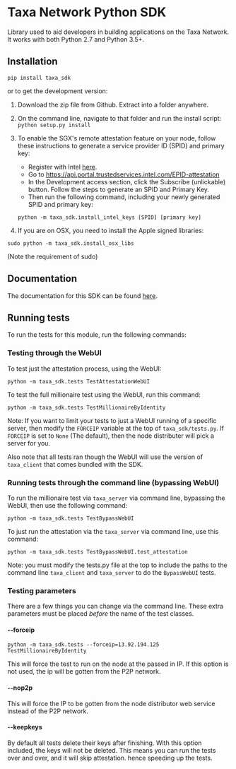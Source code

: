 # Taxa Network Python SDK

Library used to aid developers in building applications on the Taxa Network.
It works with both Python 2.7 and Python 3.5+.

## Installation

`pip install taxa_sdk`

or to get the development version:

1. Download the zip file from Github. Extract into a folder anywhere.
2. On the command line, navigate to that folder and run the install script: `python setup.py install`
3. To enable the SGX's remote attestation feature on your node, follow these instructions to generate a service provider ID (SPID) and primary key:
    - Register with Intel [here](https://www.intel.com/content/www/us/en/forms/developer/standard-registration.html).
    - Go to https://api.portal.trustedservices.intel.com/EPID-attestation
    - In the Development access section, click the Subscribe (unlickable) button. Follow the steps to generate an SPID and Primary Key.
    - Then run the following command, including your newly generated SPID and primary key:

    ```
    python -m taxa_sdk.install_intel_keys [SPID] [primary key]
    ```

4. If you are on OSX, you need to install the Apple signed libraries:

```
sudo python -m taxa_sdk.install_osx_libs
```

(Note the requirement of sudo)


## Documentation

The documentation for this SDK can be found [here](https://docs.taxa.network/python-sdk).

## Running tests

To run the tests for this module, run the following commands:

### Testing through the WebUI

To test just the attestation process, using the WebUI:
```
python -m taxa_sdk.tests TestAttestationWebUI
```

To test the full millionaire test using the WebUI, run this command:
```
python -m taxa_sdk.tests TestMillionaireByIdentity
```

Note: If you want to limit your tests to just a WebUI running of a specific server,
then modify the `FORCEIP` variable at the top of `taxa_sdk/tests.py`. If `FORCEIP`
is set to `None` (The default), then the node distributer will pick a server
for you.

Also note that all tests ran though the WebUI will use the version of
`taxa_client` that comes bundled with the SDK.

### Running tests through the command line (bypassing WebUI)

To run the millionaire test via `taxa_server` via command line, bypassing the
WebUI, then use the following command:

```
python -m taxa_sdk.tests TestBypassWebUI
```

To just run the attestation via the `taxa_server` via command line, use this
command:
```
python -m taxa_sdk.tests TestBypassWebUI.test_attestation
```

Note: you must modify the tests.py file at the top to include the paths to the
command line `taxa_client` and `taxa_server` to do the `BypassWebUI` tests.

### Testing parameters

There are a few things you can change via the command line. These extra\
parameters must be placed *before* the name of the test classes.

#### --forceip

```
python -m taxa_sdk.tests --forceip=13.92.194.125 TestMillionaireByIdentity
```

This will force the test to run on the node at the passed in IP. If this option
is not used, the ip will be gotten from the P2P network.

#### --nop2p

This will force the IP to be gotten from the node distributor web service instead
of the P2P network.


#### --keepkeys

By default all tests delete their keys after finishing. With this option included,
the keys will not be deleted. This means you can run the tests over and over, and it
will skip attestation. hence speeding up the tests.
